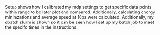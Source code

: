 Setup shows how I calibrated my mdp settings to get specific data points within range to be later plot and compared. Additionally, calculating energy minimzations and average speed at 10ps were calculated. Additionally, my sbatch slurm is shown so it can be seen how I set up my batch job to meet the specifc times in the instructions.
